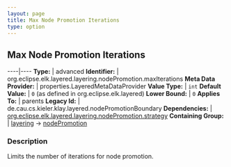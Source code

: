 ```yaml
---
layout: page
title: Max Node Promotion Iterations
type: option
---
```

## Max Node Promotion Iterations

----|----
**Type:** | advanced
**Identifier:** | org.eclipse.elk.layered.layering.nodePromotion.maxIterations
**Meta Data Provider:** | properties.LayeredMetaDataProvider
**Value Type:** | `int`
**Default Value:** | `0` (as defined in org.eclipse.elk.layered)
**Lower Bound:** | `0`
**Applies To:** | parents
**Legacy Id:** | de.cau.cs.kieler.klay.layered.nodePromotionBoundary
**Dependencies:** | [org.eclipse.elk.layered.layering.nodePromotion.strategy](org-eclipse-elk-layered-layering-nodePromotion-strategy)
**Containing Group:** | [layering](org-eclipse-elk-layered-layering) -> [nodePromotion](org-eclipse-elk-layered-layering-nodePromotion)

### Description

Limits the number of iterations for node promotion.
